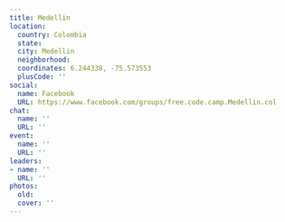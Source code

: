 ```yaml
---
title: Medellin
location:
  country: Colombia
  state: 
  city: Medellin
  neighborhood: 
  coordinates: 6.244338, -75.573553
  plusCode: ''
social:
  name: Facebook
  URL: https://www.facebook.com/groups/free.code.camp.Medellin.col
chat:
  name: ''
  URL: ''
event:
  name: ''
  URL: ''
leaders:
- name: ''
  URL: ''
photos:
  old: 
  cover: ''
---
```

